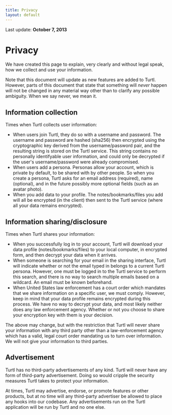 ```yaml
---
title: Privacy
layout: default
---
```


Last update: __October 7, 2013__

Privacy
=======

We have created this page to explain, very clearly and without legal speak, how
we collect and use your information.

Note that this document will update as new features are added to Turtl. However,
parts of this document that state that something will *never* happen will not be
changed in any material way other than to clarify any possible ambiguity. When
we say never, we mean it.

## Information collection

Times when Turtl collects user information:

- When users join Turtl, they do so with a username and password. The username
  and password are hashed (sha256) then encrypted using the cryptographic key
  derived from the username/password pair, and the resulting string is stored
  on the Turtl service. This string contains no personally identifyable user
  information, and could only be decrypted if the user's username/password were
  already compromised.
- When users add a persona. Personas allow your account, which is private by
  default, to be shared with by other people. So when you create a persona,
  Turtl asks for an email address (required), name (optional), and in the future
  possibly more optional fields (such as an avatar photo).
- When you add data to your profile. The notes/bookmarks/files you add will all
  be encrypted (in the client) then sent to the Turtl service (where all your
  data remains encrypted).

## Information sharing/disclosure

Times when Turtl shares your information:

- When you successfully log in to your account, Turtl will download your data
  profile (notes/bookmarks/files) to your local computer, in encrypted form,
  and then decrypt your data when it arrives.
- When someone is searching for your email in the sharing interface, Turtl will
  indicate whether or not the email typed in belongs to a current Turtl persona.
  However, one must be logged in to the Turtl service to perform this search,
  and there is no way to search multiple emails based on a wildcard. An email
  must be known beforehand.
- When United States law enforcement has a court order which mandates that we
  share information on a specific user, we must comply. However, keep in mind
  that your data profile remains encrypted during this process. We have no way
  to decrypt your data, and most likely neither does any law enforcement
  agency. Whether or not you choose to share your encryption key with them is
  your decision.

The above may change, but with the restriction that Turtl will never share your
information with any third party other than a law-enforcement agency which has
a valid, legal court order mandating us to turn over information. We will not
give your information to third parties.

## Advertisement

Turtl has no third-party advertisements of any kind. Turtl will never have any
form of third-party advertisement. Doing so would cripple the security measures
Turtl takes to protect your information.

At times, Turtl may advertise, endorse, or promote features or other products,
but at no time will any third-party advertiser be allowed to place any hooks
into our codebase. Any advertisements run on the Turtl application will be run
by Turtl and no one else.

